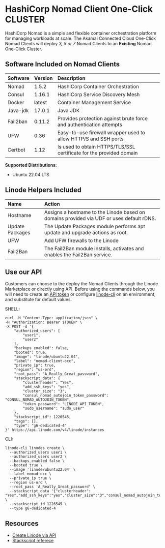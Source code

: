 # HashiCorp Nomad Client One-Click CLUSTER

HashiCorp Nomad is a simple and flexible container orchestration platform for managing workloads at scale. The Akamai Connected Cloud One-Click Nomad Clients will deploy _3, 5 or 7_ Nomad Clients to an **Existing** Nomad One-Click Cluster. 

## Software Included on Nomad Clients 

| Software  | Version   | Description   |
| :---      | :----     | :---          |
| Nomad     | 1.5.2     | HashiCorp Container Orchestration |
| Consul    | 1.16.1    | HashiCorp Service Discovery Mesh |
| Docker    | latest    | Container Management Service |
| Java-jdk  | 17.0.1    | Java JDK  |
| Fail2ban  | 0.11.2    | Provides protection against brute force and authentication attempts |
| UFW       | 0.36      | Easy-to-use firewall wrapper used to allow HTTP/S and SSH ports |
| Certbot   | 1.12      | Is used to obtain HTTPS/TLS/SSL certificate for the provided domain |

**Supported Distributions:**

- Ubuntu 22.04 LTS

## Linode Helpers Included

| Name  | Action  |
| :---  | :---    |
| Hostname   | Assigns a hostname to the Linode based on domains provided via UDF or uses default rDNS. | The Hostname module accepts a UDF to assign a FQDN and write to the `/etc/hosts` file. If no domain is provided the default `ip.linodeusercontent.com` rDNS will be used. For consistency, DNS and SSL configurations should use the Hostname generated `_domain` var when possible. |
| Update Packages   | The Update Packages module performs apt update and upgrade actions as root.  |
| UFW   | Add UFW firewalls to the Linode  | The UFW module will import a `ufw_rules.yml` provided in `roles/$APP/tasks` and enables the service.  |
| Fail2Ban   | The Fail2Ban module installs, activates and enables the Fail2Ban service.  |

## Use our API

Customers can choose to the deploy the Nomad Clients through the Linode Marketplace or directly using API. Before using the commands below, you will need to create an [API token](https://www.linode.com/docs/products/tools/linode-api/get-started/#create-an-api-token) or configure [linode-cli](https://www.linode.com/products/cli/) on an environment, and substitute for default values.

SHELL:
```
curl -H "Content-Type: application/json" \
-H "Authorization: Bearer $TOKEN" \
-X POST -d '{
    "authorized_users": [
        "user1",
        "user2"
    ],
    "backups_enabled": false,
    "booted": true,
    "image": "linode/ubuntu22.04",
    "label": "nomad-client-occ",
    "private_ip": true,
    "region": "us-ord",
    "root_pass": "A_Really_Great_password",
    "stackscript_data": {
        "clusterheader": "Yes",
        "add_ssh_keys": "yes",
        "cluster_size": "3",
        "consul_nomad_autojoin_token_password": "CONSUL_NOMAD_AUTOJOIN_TOKEN",
        "token_password": "LINODE_API_TOKEN",
        "sudo_username": "sudo_user"
    },
    "stackscript_id": 1226545,
    "tags": [],
    "type": "g6-dedicated-4"
}' https://api.linode.com/v4/linode/instances
```
CLI:
```
linode-cli linodes create \
  --authorized_users user1 \
  --authorized_users user2 \
  --backups_enabled false \
  --booted true \
  --image 'linode/ubuntu22.04' \
  --label nomad-occ \
  --private_ip true \
  --region us-ord \
  --root_pass 'A_Really_Great_password' \
  --stackscript_data '{"clusterheader": "Yes","add_ssh_keys":"yes","cluster_size":"3","consul_nomad_autojoin_token_password":"CONSUL_NOMAD_AUTOJOIN_TOKEN","token_password":"LINODE_API_TOKEN","sudo_username":"user1"}' \
  --stackscript_id 1226545 \
  --type g6-dedicated-4
```

## Resources

- [Create Linode via API](https://www.linode.com/docs/api/linode-instances/#linode-create)
- [Stackscript referece](https://www.linode.com/docs/guides/writing-scripts-for-use-with-linode-stackscripts-a-tutorial/#user-defined-fields-udfs)
